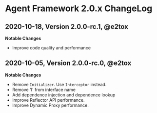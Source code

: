 # Agent Framework 2.0.x ChangeLog

## 2020-10-18, Version 2.0.0-rc.1, @e2tox

**Notable Changes**

- Improve code quality and performance

## 2020-10-05, Version 2.0.0-rc.0, @e2tox

**Notable Changes**

- Remove `Initializer`. Use `Interceptor` instead.
- Remove 'I' from interface name
- Add dependence injection and dependence lookup
- Improve Reflector API performance.
- Improve Dynamic Proxy performance.

